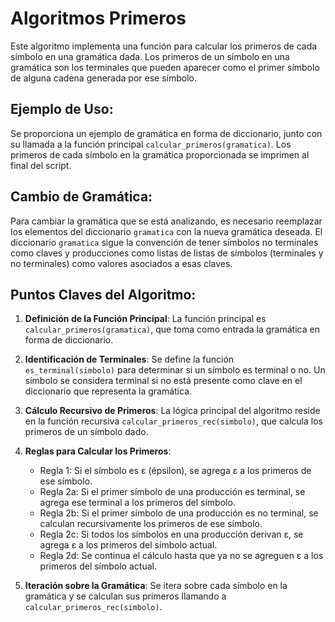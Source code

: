 # Algoritmos Primeros 

Este algoritmo implementa una función para calcular los primeros de cada símbolo en una gramática dada. Los primeros de un símbolo en una gramática son los terminales que pueden aparecer como el primer símbolo de alguna cadena generada por ese símbolo.

## Ejemplo de Uso:

Se proporciona un ejemplo de gramática en forma de diccionario, junto con su llamada a la función principal `calcular_primeros(gramatica)`. Los primeros de cada símbolo en la gramática proporcionada se imprimen al final del script.

## Cambio de Gramática:

Para cambiar la gramática que se está analizando, es necesario reemplazar los elementos del diccionario `gramatica` con la nueva gramática deseada. El diccionario `gramatica` sigue la convención de tener símbolos no terminales como claves y producciones como listas de listas de símbolos (terminales y no terminales) como valores asociados a esas claves.

## Puntos Claves del Algoritmo:

1. **Definición de la Función Principal**: La función principal es `calcular_primeros(gramatica)`, que toma como entrada la gramática en forma de diccionario.

2. **Identificación de Terminales**: Se define la función `es_terminal(simbolo)` para determinar si un símbolo es terminal o no. Un símbolo se considera terminal si no está presente como clave en el diccionario que representa la gramática.

3. **Cálculo Recursivo de Primeros**: La lógica principal del algoritmo reside en la función recursiva `calcular_primeros_rec(simbolo)`, que calcula los primeros de un símbolo dado.

4. **Reglas para Calcular los Primeros**:
   - Regla 1: Si el símbolo es ε (épsilon), se agrega ε a los primeros de ese símbolo.
   - Regla 2a: Si el primer símbolo de una producción es terminal, se agrega ese terminal a los primeros del símbolo.
   - Regla 2b: Si el primer símbolo de una producción es no terminal, se calculan recursivamente los primeros de ese símbolo.
   - Regla 2c: Si todos los símbolos en una producción derivan ε, se agrega ε a los primeros del símbolo actual.
   - Regla 2d: Se continua el cálculo hasta que ya no se agreguen ε a los primeros del símbolo actual.

5. **Iteración sobre la Gramática**: Se itera sobre cada símbolo en la gramática y se calculan sus primeros llamando a `calcular_primeros_rec(simbolo)`.


